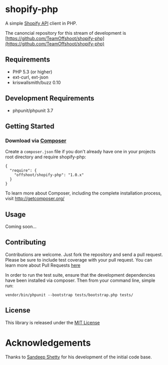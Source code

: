 # shopify-php

A simple [Shopify API](http://api.shopify.com/) client in PHP.

The canoncial repository for this stream of development is
[https://github.com/TeamOffshoot/shopify-php](https://github.com/TeamOffshoot/shopify-php)

## Requirements

* PHP 5.3 (or higher)
* ext-curl, ext-json
* kriswallsmith/buzz 0.10

## Development Requirements

* phpunit/phpunit 3.7

## Getting Started

### Download via [Composer](http://getcomposer.org/)

Create a `composer.json` file if you don't already have one in your projects
root directory and require shopify-php:

    {
      "require": {
        "offshoot/shopify-php": "1.0.x"
      }
    }

To learn more about Composer, including the complete installation process,
visit http://getcomposer.org/

## Usage

Coming soon...

## Contributing

Contributions are welcome. Just fork the repository and send a pull request.
Please be sure to include test coverage with your pull request. You can learn
more about Pull Requests [here](https://help.github.com/articles/creating-a-pull-request)

In order to run the test suite, ensure that the development dependencies have
been installed via composer. Then from your command line, simple run:

    vendor/bin/phpunit --bootstrap tests/bootstrap.php tests/

## License

This library is released under the [MIT License](https://github.com/TeamOffshoot/shopify-php/blob/master/LICENSE.txt)

# Acknowledgements

Thanks to [Sandeep Shetty](https://github.com/sandeepshetty/shopify_api) for
his development of the initial code base.
